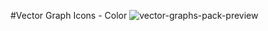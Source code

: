 #Vector Graph Icons - Color
![vector-graphs-pack-preview](https://cloud.githubusercontent.com/assets/11460318/13028496/bcd2ab5e-d23e-11e5-86a6-8dfac0c55de5.png)
